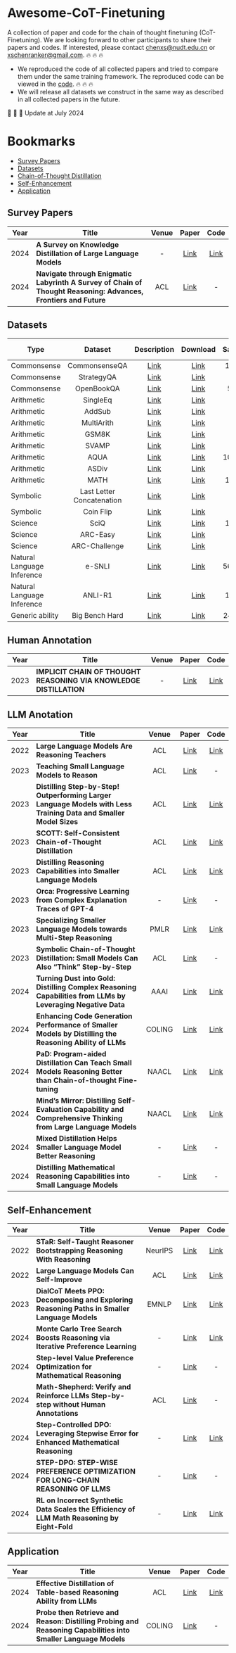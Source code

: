 # Awesome-CoT-Finetuning

A collection of paper and code for the chain of thought finetuning (CoT-Finetuning). We are looking forward to other participants to share their papers and codes. If interested, please contact chenxs@nudt.edu.cn or xschenranker@gmail.com. :fire: :fire: :fire: 

- We reproduced the code of all collected papers and tried to compare them under the same training framework. The reproduced code can be viewed in the [code](./code). :fire: :fire: :fire:
- We will release all datasets we construct in the same way as described in all collected papers in the future.

:bell: :bell: :bell: Update at July 2024


# Bookmarks
- [Survey Papers](#survey-papers-)
- [Datasets](#datasets-)
- [Chain-of-Thought Distillation](#Chain-of-Thought-Distillation-)
- [Self-Enhancement](#Self-Enhancement-)
- [Application](#Applicationt-)

## Survey Papers <span id="survey-papers-"></span>
| **Year**   | **Title**                                                                                     |  **Venue**    |                                       **Paper**                                            | **Code** | 
| ---- |----------------------------------------------------------------------------------|:--------:|:---------------------------------------------------------------------------------:|:----:|
| 2024  | **A Survey on Knowledge Distillation of Large Language Models**   |  -    |                   [Link](https://arxiv.org/pdf/2402.13116)                    | [Link](https://github.com/Tebmer/Awesome-Knowledge-Distillation-of-LLMs)  | 
| 2024  | **Navigate through Enigmatic Labyrinth A Survey of Chain of Thought Reasoning: Advances, Frontiers and Future**   |  ACL    |                   [Link](https://arxiv.org/abs/2309.15402)                    | -  | 

## Datasets <span id="datasets-"></span>
| **Type**                                                                                     |  **Dataset**    |                                       **Description**                                            | **Download** |**Samples**|**Choices**|**Manual Rationale**|
|----------------------------------------------------------------------------------|:--------:|:---------------------------------------------------------------------------------:|:----:|:----:|:----:|:----:|
| Commonsense   |  CommonsenseQA    |                   [Link](https://arxiv.org/abs/1811.00937)                    | [Link](https://www.tau-nlp.org/commonsenseqa)  | 12,102 | 5 | No |
| Commonsense   |   StrategyQA   |                   [Link](https://direct.mit.edu/tacl/article/doi/10.1162/tacl_a_00370/100680/Did-Aristotle-Use-a-Laptop-A-Question-Answering)                    | [Link](https://allenai.org/data/strategyqa)  | 2780 | 2 | Yes |
| Commonsense   |   OpenBookQA   |                   [Link](https://aclanthology.org/D18-1260.pdf)                    | [Link](https://leaderboard.allenai.org/open_book_qa/submissions/get-started)  | 5,957 | 4 | No |
| Arithmetic   |   SingleEq   |                   [Link](https://aclanthology.org/Q15-1042.pdf)                    | [Link](https://gitlab.cs.washington.edu/ALGES/TACL2015)  | 508| - | Yes |
| Arithmetic   |   AddSub   |                   [Link](https://aclanthology.org/D14-1058.pdf)                    | [Link](https://www.cs.washington.edu/nlp/arithmetic)  |395 | - | Yes |
| Arithmetic   |   MultiArith   |                   [Link](https://aclanthology.org/D15-1202.pdf)                    | [Link](https://github.com/wangxr14/Algebraic-Word-Problem-Solver/tree/master/data)  | 600|- | Yes |
| Arithmetic   |   GSM8K   |                   [Link](https://arxiv.org/pdf/2110.14168)                    | [Link](https://github.com/openai/grade-school-math/tree/master/grade_school_math/data)  | 8000| - | Yes |
| Arithmetic   |   SVAMP   |                   [Link](https://aclanthology.org/2021.naacl-main.168.pdf)                    | [Link](https://github.com/arkilpatel/SVAMP)  |1000 | - | Yes|
| Arithmetic   |   AQUA   |                   [Link](https://aclanthology.org/P17-1015.pdf)                    | [Link](https://github.com/google-deepmind/AQuA)  |100,000 | 5 | Yes |
| Arithmetic   |   ASDiv   |                   [Link](https://aclanthology.org/2020.acl-main.92.pdf)                    | [Link](https://github.com/chaochun/nlu-asdiv-dataset/blob/master/dataset/ASDiv.xml)  | 2305| -| Yes|
| Arithmetic   |   MATH   |                   [Link](https://arxiv.org/pdf/2103.03874)                    | [Link](https://github.com/hendrycks/math)  |12,500 | - | Yes|
| Symbolic   |  Last Letter Concatenation    |                   [Link](https://arxiv.org/pdf/2201.11903)                    | [Link](https://github.com/kojima-takeshi188/zero_shot_cot/tree/main/dataset/last_letters)  |500 | - | No |
| Symbolic   |  Coin Flip    |                   [Link](https://arxiv.org/pdf/2201.11903)                    | [Link](https://github.com/kojima-takeshi188/zero_shot_cot/tree/main/dataset/coin_flip)  |500 | 2 | No |
| Science   |  SciQ    |                   [Link](https://aclanthology.org/W17-4413.pdf)                    | [Link](https://allenai.org/data/sciq)  |13,679  | 4 | No|
| Science   |   ARC-Easy  |                   [Link](https://arxiv.org/pdf/1803.05457)                    | [Link](https://allenai.org/data/arc)  | 5197 | 4 | No |
| Science   |   ARC-Challenge   |                   [Link](https://arxiv.org/pdf/1803.05457)                    | [Link](https://allenai.org/data/arc)  | 2590 | 4 | Yes |
|  Natural Language Inference   |  e-SNLI    |                   [Link](https://papers.nips.cc/paper_files/paper/2018/file/4c7a167bb329bd92580a99ce422d6fa6-Paper.pdf)                    | [Link](https://github.com/OanaMariaCamburu/e-SNLI/tree/master/dataset)  |569,033 | 3 | Yes |
|  Natural Language Inference   |  ANLI-R1    |                   [Link](https://aclanthology.org/2020.acl-main.441.pdf)                    | [Link](https://github.com/facebookresearch/anli)  |18,946 | 3 | No | 
| Generic ability   |  Big Bench Hard    |                   [Link](https://arxiv.org/pdf/2206.04615)                    | [Link](https://github.com/google/BIG-bench/tree/main/bigbench/benchmark_tasks)  |24 tasks | \ | No|

## Human Annotation <span id="Chain-of-Thought-Distillation-"></span>
| **Year**   | **Title**                                                                                     |  **Venue**    |                                       **Paper**                                            | **Code** |
| ---- |----------------------------------------------------------------------------------|:--------:|:---------------------------------------------------------------------------------:|:----:|
| 2023  | **IMPLICIT CHAIN OF THOUGHT REASONING VIA KNOWLEDGE DISTILLATION**   |  -    |                   [Link](https://arxiv.org/pdf/2311.01460)                    | [Link](https://github.com/da03/implicit_chain_of_thought/)   |

## LLM Anotation <span id="Chain-of-Thought-Distillation-"></span>
| **Year**   | **Title**                                                                                     |  **Venue**    |                                       **Paper**                                            | **Code** |
| ---- |----------------------------------------------------------------------------------|:--------:|:---------------------------------------------------------------------------------:|:----:|
| 2022  | **Large Language Models Are Reasoning Teachers**   |  ACL    |                   [Link](https://arxiv.org/pdf/2212.10071)                    | [Link](https://github.com/itsnamgyu/reasoning-teacher)   |
| 2023  | **Teaching Small Language Models to Reason**   |  ACL    |                   [Link](https://aclanthology.org/2023.acl-short.151.pdf)                    | -   |
| 2023  | **Distilling Step-by-Step! Outperforming Larger Language Models with Less Training Data and Smaller Model Sizes**   |  ACL    |                   [Link](https://aclanthology.org/2023.findings-acl.507.pdf)                    | [Link](https://github.com/Yiwei98/TDG)   |
| 2023  | **SCOTT: Self-Consistent Chain-of-Thought Distillation**   |  ACL    |                   [Link](https://aclanthology.org/2023.acl-long.304v2.pdf)                    | [Link](https://github.com/wangpf3/consistent-CoT-distillation)   |
| 2023  | **Distilling Reasoning Capabilities into Smaller Language Models**   |  ACL    |                   [Link](https://aclanthology.org/2023.findings-acl.441.pdf)                    | [Link](https://github.com/kumar-shridhar/Distiiling-LM)   |
| 2023  | **Orca: Progressive Learning from Complex Explanation Traces of GPT-4**   |  -    |                   [Link](https://arxiv.org/pdf/2306.02707)                    | -   |
| 2023  | **Specializing Smaller Language Models towards Multi-Step Reasoning**   |  PMLR    |                   [Link](https://proceedings.mlr.press/v202/fu23d/fu23d.pdf)                    | [Link](https://github.com/FranxYao/FlanT5-CoT-Specialization)   |
| 2023  | **Symbolic Chain-of-Thought Distillation: Small Models Can Also “Think” Step-by-Step**   |  ACL    |                   [Link](https://aclanthology.org/2023.acl-long.150.pdf)                    | -   |c
| 2024  | **Turning Dust into Gold: Distilling Complex Reasoning Capabilities from LLMs by Leveraging Negative Data**   |  AAAI    |                   [Link](https://ojs.aaai.org/index.php/AAAI/article/view/29821)                    | [Link](https://github.com/Yiwei98/TDG)   |
| 2024  | **Enhancing Code Generation Performance of Smaller Models by Distilling the Reasoning Ability of LLMs**   |  COLING    |                   [Link](https://aclanthology.org/2024.lrec-main.521.pdf)                    | [Link](https://github.com/sssszh/CodePLAN)   |
| 2024  | **PaD: Program-aided Distillation Can Teach Small Models Reasoning Better than Chain-of-thought Fine-tuning**   |  NAACL    |                   [Link](https://aclanthology.org/2024.naacl-long.142.pdf)                    | [Link](https://github.com/Xuekai-Zhu/pad)   |
| 2024  | **Mind’s Mirror: Distilling Self-Evaluation Capability and Comprehensive Thinking from Large Language Models**   |  NAACL    |                   [Link](https://aclanthology.org/2024.naacl-long.376.pdf)                    | [Link](https://github.com/Attention-is-All-I-Need/Mind-s-Mirror-Distilling-LLM)   |
| 2024  | **Mixed Distillation Helps Smaller Language Model Better Reasoning**   | -    |                   [Link](https://arxiv.org/pdf/2312.10730)                    | -   |
| 2024  | **Distilling Mathematical Reasoning Capabilities into Small Language Models**   | -    |                   [Link](https://arxiv.org/pdf/2401.11864)                    |  -     |

## Self-Enhancement <span id="Self-Enhancement-"></span>
| **Year**   | **Title**                                                                                     |  **Venue**    |                                       **Paper**                                            | **Code** |
| ---- |----------------------------------------------------------------------------------|:--------:|:---------------------------------------------------------------------------------:|:----:|
| 2022  | **STaR: Self-Taught Reasoner Bootstrapping Reasoning With Reasoning**   |  NeurIPS    |                   [Link](https://proceedings.neurips.cc/paper_files/paper/2022/file/639a9a172c044fbb64175b5fad42e9a5-Paper-Conference.pdf)                    | [Link](https://github.com/ezelikman/STaR)  |
| 2022  | **Large Language Models Can Self-Improve**   |  ACL    |                   [Link](https://aclanthology.org/2023.emnlp-main.67/)                    | [Link](https://github.com/google-research/distilling-step-by-step)  |
| 2023  | **DialCoT Meets PPO: Decomposing and Exploring Reasoning Paths in Smaller Language Models**   |  EMNLP    |                   [Link](https://aclanthology.org/2023.emnlp-main.501.pdf)                    | [Link](https://github.com/hccngu/DialCoT)  |
| 2024  | **Monte Carlo Tree Search Boosts Reasoning via Iterative Preference Learning**   |  -    |                   [Link](https://arxiv.org/pdf/2405.00451)                    | [Link](https://github.com/YuxiXie/MCTS-DPO)   |
| 2024  | **Step-level Value Preference Optimization for Mathematical Reasoning**   |  -    |                   [Link](https://arxiv.org/pdf/2406.10858)                    | -  |
| 2024  | **Math-Shepherd: Verify and Reinforce LLMs Step-by-step without Human Annotations**   |  ACL    |                   [Link](https://aclanthology.org/2024.acl-long.510.pdf)                    | -  |
| 2024  | **Step-Controlled DPO: Leveraging Stepwise Error for Enhanced Mathematical Reasoning**   |  -    |                   [Link](https://arxiv.org/pdf/2407.00782)                   | [Link](https://github.com/mathllm/Step-Controlled_DPO)  |
| 2024  | **STEP-DPO: STEP-WISE PREFERENCE OPTIMIZATION FOR LONG-CHAIN REASONING OF LLMS**   |  -    |                   [Link](https://arxiv.org/pdf/2406.18629)                    | -  |
| 2024  | **RL on Incorrect Synthetic Data Scales the Efficiency of LLM Math Reasoning by Eight-Fold**   |  -    |                   [Link](https://arxiv.org/pdf/2406.14532)                    | [Link](https://github.com/ars22/scaling-LLM-math-synthetic-data)  |

## Application <span id="Applicationt-"></span>
| **Year**   | **Title**                                                                                     |  **Venue**    |                                       **Paper**                                            | **Code** |
| ---- |----------------------------------------------------------------------------------|:--------:|:---------------------------------------------------------------------------------:|:----:|
| 2024  | **Effective Distillation of Table-based Reasoning Ability from LLMs**   |  ACL    |                   [Link](https://aclanthology.org/2024.lrec-main.492/)                    | [Link]([https://github.com/Yiwei98/TDG](https://github.com/Bernard-Yang/DistillTableCoT))  |
| 2024  | **Probe then Retrieve and Reason: Distilling Probing and Reasoning Capabilities into Smaller Language Models**   |  COLING    |                   [Link](https://aclanthology.org/2024.lrec-main.1140.pdf)                    | -  |

